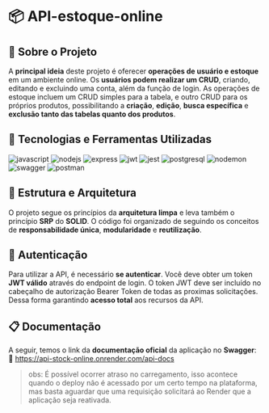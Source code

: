 # 📦 API-estoque-online
  
## 📌 Sobre o Projeto
A **principal ideia** deste projeto é oferecer **operações de usuário e estoque** em um ambiente online. Os **usuários podem realizar um CRUD**, criando, editando e excluindo uma conta, além da função de login. As operações de estoque incluem um CRUD simples para a tabela, e outro CRUD para os próprios produtos, possibilitando a **criação**, **edição**, **busca específica** e **exclusão tanto das tabelas quanto dos produtos**.

## 🧰 Tecnologias e Ferramentas Utilizadas

<div>
 <img title='JavaScript' alt='javascript' src='https://img.shields.io/badge/JavaScript-323330?style=for-the-badge&logo=javascript&logoColor=F7DF1E' />
 <img title='Node JS' alt='nodejs' src='https://img.shields.io/badge/Node%20js-339933?style=for-the-badge&logo=nodedotjs&logoColor=white' />
 <img title='Express' alt='express' src='https://img.shields.io/badge/Express%20js-000000?style=for-the-badge&logo=express&logoColor=white' />
 <img title='JsonWebToken' alt='jwt' src='https://img.shields.io/badge/JWT-000000?style=for-the-badge&logo=JSON%20web%20tokens&logoColor=white' />
 <img title='JEST' alt='jest' src='https://img.shields.io/badge/Jest-C21325?style=for-the-badge&logo=jest&logoColor=white' />
 <img title='PostgreSQL' alt='postgresql' src='https://img.shields.io/badge/PostgreSQL-316192?style=for-the-badge&logo=postgresql&logoColor=white' />
 <img title='Nodemon' alt='nodemon' src='https://img.shields.io/badge/NODEMON-%23323330.svg?style=for-the-badge&logo=nodemon&logoColor=%BBDEAD' />
 <img title='Swagger' alt='swagger' src='https://img.shields.io/badge/Swagger-85EA2D?style=for-the-badge&logo=Swagger&logoColor=white' />
 <img title='Postman' alt='postman' src='https://img.shields.io/badge/Postman-FF6C37?style=for-the-badge&logo=postman&logoColor=white' />
</div>

## 🧱 Estrutura e Arquitetura
O projeto segue os princípios da **arquitetura limpa** e leva também o princípio **SRP** do **SOLID**. O código foi organizado de seguindo os conceitos de **responsabilidade única**, **modularidade** e **reutilização**.

## 🔏 Autenticação
Para utilizar a API, é necessário **se autenticar**. Você deve obter um token **JWT válido** através do endpoint de login. O token JWT deve ser incluído no cabeçalho de autorização Bearer Token de todas as proximas solicitações. Dessa forma garantindo **acesso total** aos recursos da API.

## 📋 Documentação
A seguir, temos o link da **documentação oficial** da aplicação no **Swagger**: <br>
🔗 https://api-stock-online.onrender.com/api-docs
> obs: É possível ocorrer atraso no carregamento, isso acontece quando o deploy não é acessado por um certo tempo na plataforma, mas basta aguardar que uma requisição solicitará ao Render que a aplicação seja reativada.
